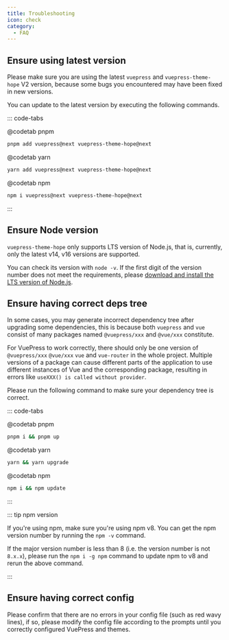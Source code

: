 ```yaml
---
title: Troubleshooting
icon: check
category:
  - FAQ
---
```


## Ensure using latest version

Please make sure you are using the latest `vuepress` and `vuepress-theme-hope` V2 version, because some bugs you encountered may have been fixed in new versions.

You can update to the latest version by executing the following commands.

::: code-tabs

@codetab pnpm

```bash
pnpm add vuepress@next vuepress-theme-hope@next
```

@codetab yarn

```bash
yarn add vuepress@next vuepress-theme-hope@next
```

@codetab npm

```bash
npm i vuepress@next vuepress-theme-hope@next
```

:::

## Ensure Node version

`vuepress-theme-hope` only supports LTS version of Node.js, that is, currently, only the latest v14, v16 versions are supported.

You can check its version with `node -v`. If the first digit of the version number does not meet the requirements, please [download and install the LTS version of Node.js](../cookbook/tutorial/env.md#nodejs).

## Ensure having correct deps tree

In some cases, you may generate incorrect dependency tree after upgrading some dependencies, this is because both `vuepress` and `vue` consist of many packages named `@vuepress/xxx` and `@vue/xxx` constitute.

For VuePress to work correctly, there should only be one version of `@vuepress/xxx` `@vue/xxx` `vue` and `vue-router` in the whole project. Multiple versions of a package can cause different parts of the application to use different instances of Vue and the corresponding package, resulting in errors like `useXXX() is called without provider`.

Please run the following command to make sure your dependency tree is correct.

::: code-tabs

@codetab pnpm

```bash
pnpm i && pnpm up
```

@codetab yarn

```bash
yarn && yarn upgrade
```

@codetab npm

```bash
npm i && npm update
```

:::

::: tip npm version

If you're using npm, make sure you're using npm v8. You can get the npm version number by running the `npm -v` command.

If the major version number is less than 8 (i.e. the version number is not `8.x.x`), please run the `npm i -g npm` command to update npm to v8 and rerun the above command.

:::

## Ensure having correct config

Please confirm that there are no errors in your config file (such as red wavy lines), if so, please modify the config file according to the prompts until you correctly configured VuePress and themes.
